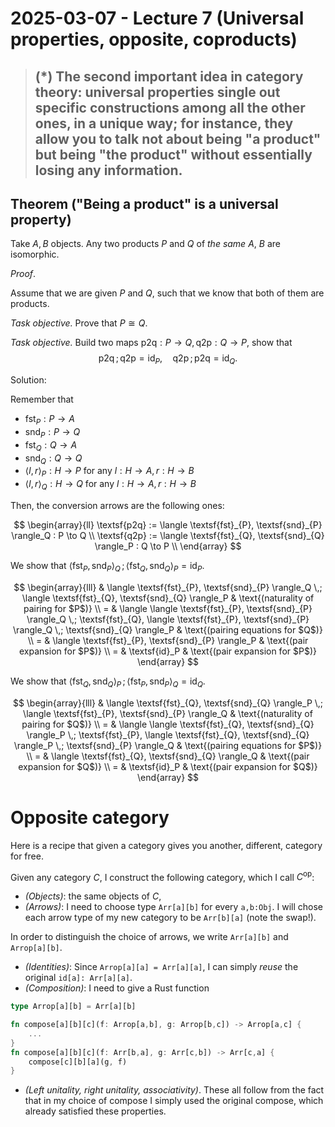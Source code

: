 # 2025-03-07 - Lecture 7 (Universal properties, opposite, coproducts)



> ## (\*) The second important idea in category theory: universal properties single out specific constructions among all the other ones, in a unique way; for instance, they allow you to talk not about being "a product" but being "the product" without essentially losing any information.

## Theorem ("Being a product" is a universal property)
Take $A,B$ objects. Any two products $P$ and $Q$ of *the same* $A$, $B$ are isomorphic.

*Proof*.

Assume that we are given $P$ and $Q$, such that we know that both of them are products.

*Task objective.* Prove that $P \cong Q$.

*Task objective.* Build two maps $\textsf{p2q} : P \to Q, \textsf{q2p} : Q \to P$, show that $$\textsf{p2q} \,; \textsf{q2p} = \textsf{id}_P, \quad \textsf{q2p} \,; \textsf{p2q} = \textsf{id}_Q.$$

Solution:

Remember that
- $\textsf{fst}_{P} : P \to A$
- $\textsf{snd}_{P} : P \to Q$
- $\textsf{fst}_{Q} : Q \to A$
- $\textsf{snd}_{Q} : Q \to Q$
- $\langle l, r \rangle_P : H \to P$ for any $l : H \to A, r : H \to B$
- $\langle l, r \rangle_Q : H \to Q$ for any $l : H \to A, r : H \to B$

Then, the conversion arrows are the following ones:

$$
\begin{array}{ll}
    \textsf{p2q} := \langle \textsf{fst}_{P}, \textsf{snd}_{P} \rangle_Q : P \to Q \\
    \textsf{q2p} := \langle \textsf{fst}_{Q}, \textsf{snd}_{Q} \rangle_P : Q \to P \\
\end{array}
$$

We show that $\langle \textsf{fst}_{P}, \textsf{snd}_{P} \rangle_Q \,;  \langle \textsf{fst}_{Q}, \textsf{snd}_{Q} \rangle_P = \textsf{id}_{P}$.

$$
\begin{array}{lll}
  & \langle \textsf{fst}_{P}, \textsf{snd}_{P} \rangle_Q \,;  \langle \textsf{fst}_{Q}, \textsf{snd}_{Q} \rangle_P & \text{(naturality of pairing for $P$)} \\
= & \langle \langle \textsf{fst}_{P}, \textsf{snd}_{P} \rangle_Q \,; \textsf{fst}_{Q}, \langle \textsf{fst}_{P}, \textsf{snd}_{P} \rangle_Q \,; \textsf{snd}_{Q} \rangle_P & \text{(pairing equations for $Q$)} \\
= & \langle \textsf{fst}_{P}, \textsf{snd}_{P} \rangle_P & \text{(pair expansion for $P$)} \\
= & \textsf{id}_P & \text{(pair expansion for $P$)}
\end{array}
$$

We show that $\langle \textsf{fst}_{Q}, \textsf{snd}_{Q} \rangle_P \,;  \langle \textsf{fst}_{P}, \textsf{snd}_{P} \rangle_Q = \textsf{id}_{Q}$.

$$
\begin{array}{lll}
  & \langle \textsf{fst}_{Q}, \textsf{snd}_{Q} \rangle_P \,;  \langle \textsf{fst}_{P}, \textsf{snd}_{P} \rangle_Q & \text{(naturality of pairing for $Q$)} \\
= & \langle \langle \textsf{fst}_{Q}, \textsf{snd}_{Q} \rangle_P \,; \textsf{fst}_{P}, \langle \textsf{fst}_{Q}, \textsf{snd}_{Q} \rangle_P \,; \textsf{snd}_{P} \rangle_Q & \text{(pairing equations for $P$)} \\
= & \langle \textsf{fst}_{Q}, \textsf{snd}_{Q} \rangle_Q & \text{(pair expansion for $Q$)} \\
= & \textsf{id}_P & \text{(pair expansion for $Q$)}
\end{array}
$$





# Opposite category

Here is a recipe that given a category gives you another, different, category for free.

Given any category $C$, I construct the following category, which I call $C^\textsf{op}$:
- *(Objects)*: the same objects of $C$,
- *(Arrows)*: I need to choose type `Arr[a][b]` for every `a,b:Obj`. I will chose each arrow type of my new category to be `Arr[b][a]` (note the swap!).

In order to distinguish the choice of arrows, we write `Arr[a][b]` and `Arrop[a][b]`.
- *(Identities)*: Since `Arrop[a][a] = Arr[a][a]`, I can simply *reuse* the original `id[a]: Arr[a][a]`.
- *(Composition)*: I need to give a Rust function
```rust
type Arrop[a][b] = Arr[a][b]

fn compose[a][b][c](f: Arrop[a,b], g: Arrop[b,c]) -> Arrop[a,c] {
    ...
}
fn compose[a][b][c](f: Arr[b,a], g: Arr[c,b]) -> Arr[c,a] {
    compose[c][b][a](g, f)
}
```
- *(Left unitality, right unitality, associativity)*. These all follow from the fact that in my choice of compose I simply used the original compose, which already satisfied these properties.
